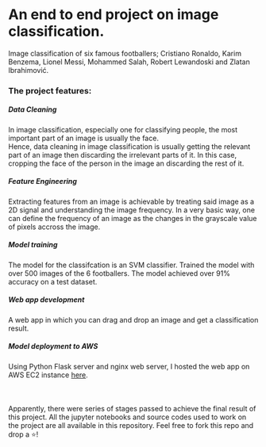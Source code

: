 # An end to end project on image classification.
Image classification of six famous footballers; Cristiano Ronaldo, Karim Benzema, Lionel Messi, Mohammed Salah, Robert Lewandoski and Zlatan Ibrahimović.  
### The project features:
##### Data Cleaning
In image classification, especially one for classifying people, the most important part of an image is usually the face.  
Hence, data cleaning in image classification is usually getting the relevant part of an image then discarding the 
irrelevant parts of it. In this case, cropping the face of the person in the image an discarding the rest of it. 
##### Feature Engineering
Extracting features from an image is achievable by treating said image as a 2D signal and understanding the image frequency. In a very basic way, one can define the frequency of an image as the changes in the grayscale value of pixels accross the image. 
##### Model training
The model for the classifcation is an SVM classifier. Trained the model with over 500 images of the 6 footballers. The model achieved over 91% accuracy on a test dataset.
##### Web app development
A web app in which you can drag and drop an image and get a classification result.
##### Model deployment to AWS
Using Python Flask server and nginx web server, I hosted the web app on AWS EC2 instance [here](http://ec2-44-203-185-121.compute-1.amazonaws.com/).  
<br>
<br>
<br>
Apparently, there were series of stages passed to achieve the final result of this project. All the jupyter notebooks and source codes used to work on the project are 
all available in this repository. Feel free to fork this repo and drop a ⭐!
